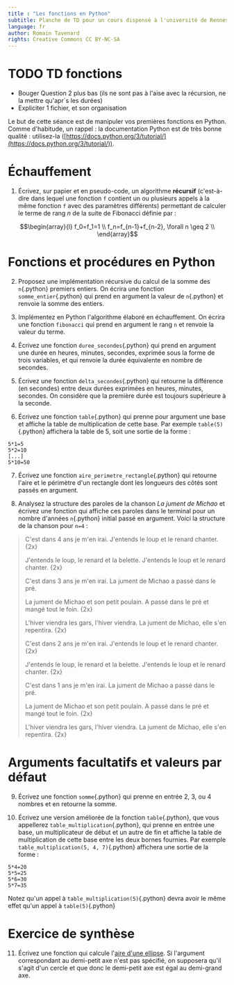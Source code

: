 ```yaml
---
title : "Les fonctions en Python"
subtitle: Planche de TD pour un cours dispensé à l'université de Rennes 2
language: fr
author: Romain Tavenard
rights: Creative Commons CC BY-NC-SA
---
```


# TODO TD fonctions

* Bouger Question 2 plus bas (ils ne sont pas à l'aise avec la récursion, ne la mettre qu'apr´s les durées)
* Expliciter 1 fichier, et son organisation


Le but de cette séance est de manipuler vos premières fonctions en Python.
Comme d'habitude, un rappel : la documentation Python est de très bonne qualité : utilisez-la ([https://docs.python.org/3/tutorial/](https://docs.python.org/3/tutorial/)).

# Échauffement

1. Écrivez, sur papier et en pseudo-code, un algorithme **récursif** (c'est-à-dire dans lequel une fonction `f` contient un ou plusieurs appels à la même fonction `f` avec des paramètres différents) permettant de calculer le terme de rang $n$ de la suite de Fibonacci définie par :

$$\begin{array}{l}
f_0=f_1=1 \\
f_n=f_{n-1}+f_{n-2}, \forall n \geq 2 \\
\end{array}$$


# Fonctions et procédures en Python

2. Proposez une implémentation récursive du calcul de la somme des `n`{.python} premiers entiers. On écrira une fonction `somme_entier`{.python} qui prend en argument la valeur de `n`{.python} et renvoie la somme des entiers.

3. Implémentez en Python l'algorithme élaboré en échauffement. On écrira une fonction `fibonacci` qui prend en argument le rang `n` et renvoie la valeur du terme.

4. Écrivez une fonction `duree_secondes`{.python} qui prend en argument une durée en heures, minutes, secondes, exprimée sous la forme de trois variables, et qui renvoie la durée équivalente en nombre de secondes.

5. Écrivez une fonction `delta_secondes`{.python} qui retourne la différence (en secondes) entre deux durées exprimées en heures, minutes, secondes. On considère que la première durée est toujours supérieure à la seconde.

6. Écrivez une fonction `table`{.python} qui prenne pour argument une base et affiche la table de multiplication de cette base. Par exemple `table(5)`{.python} affichera la table de 5, soit une sortie de la forme :
```
5*1=5
5*2=10
[...]
5*10=50
```

7. Écrivez une fonction `aire_perimetre_rectangle`{.python} qui retourne l'aire et le périmètre d'un rectangle dont les longueurs des côtés sont passés en argument.

8. Analysez la structure des paroles de la chanson _La jument de Michao_ et écrivez une fonction qui affiche ces paroles dans le terminal pour un nombre d'années `n`{.python} initial passé en argument. Voici la structure de la chanson pour `n=4` :

> C'est dans 4 ans je m'en irai.
J'entends le loup et le renard chanter.
{2x}
>
> J'entends le loup, le renard et la belette.
J'entends le loup et le renard chanter.
{2x}
>
> C'est dans 3 ans je m'en irai.
La jument de Michao a passé dans le pré.
>
> La jument de Michao et son petit poulain.
A passé dans le pré et mangé tout le foin.
{2x}
>
> L'hiver viendra les gars, l'hiver viendra.
La jument de Michao, elle s'en repentira.
{2x}
>
> C'est dans 2 ans je m'en irai.
J'entends le loup et le renard chanter.
{2x}
>
> J'entends le loup, le renard et la belette.
J'entends le loup et le renard chanter.
{2x}
>
> C'est dans 1 ans je m'en irai.
La jument de Michao a passé dans le pré.
>
> La jument de Michao et son petit poulain.
A passé dans le pré et mangé tout le foin.
{2x}
>
> L'hiver viendra les gars, l'hiver viendra.
La jument de Michao, elle s'en repentira.
{2x}

# Arguments facultatifs et valeurs par défaut

9. Écrivez une fonction `somme`{.python} qui prenne en entrée 2, 3, ou 4 nombres et en retourne la somme.

10. Écrivez une version améliorée de la fonction `table`{.python}, que vous appellerez `table_multiplication`{.python}, qui prenne en entrée une base, un multiplicateur de début et un autre de fin et affiche la table de multiplication de cette base entre les deux bornes fournies.
Par exemple `table_multiplication(5, 4, 7)`{.python} affichera une sortie de la forme :

```
5*4=20
5*5=25
5*6=30
5*7=35
```

Notez qu'un appel à `table_multiplication(5)`{.python} devra avoir le même effet qu'un appel à `table(5)`{.python}

# Exercice de synthèse

11. Écrivez une fonction qui calcule l'[aire d'une ellipse](https://fr.wikipedia.org/wiki/Aire_de_surfaces_usuelles#Ellipse).
Si l'argument correspondant au demi-petit axe n'est pas spécifié, on supposera qu'il s'agit d'un cercle et que donc le demi-petit axe est égal au demi-grand axe.
